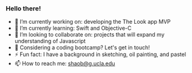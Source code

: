 ### Hello there!

- 🔭  I’m currently working on: developing the The Look app MVP
- 🌱  I’m currently learning: Swift and Objective-C
- 👯  I’m looking to collaborate on: projects that will expand my understanding of Javascript
- 💬  Considering a coding bootcamp? Let's get in touch!
- ⚡   Fun fact: I have a background in sketching, oil painting, and pastel
- 📫  How to reach me: shaob@g.ucla.edu
